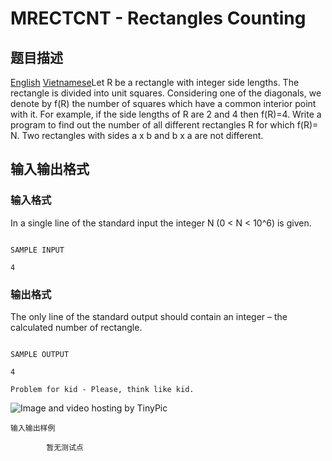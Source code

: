 # MRECTCNT - Rectangles Counting

## 题目描述

 [English](/problems/MRECTCNT/en/) [Vietnamese](/problems/MRECTCNT/vn/)Let R be a rectangle with integer side lengths. The rectangle is divided into unit squares. Considering one of the diagonals, we denote by f(R) the number of squares which have a common interior point with it. For example, if the side lengths of R are 2 and 4 then f(R)=4. Write a program to find out the number of all different rectangles R for which f(R)= N. Two rectangles with sides a x b and b x a are not different.

## 输入输出格式

### 输入格式

In a single line of the standard input the integer N (0 < N < 10^6) is given.

```

SAMPLE INPUT

4

```

### 输出格式

The only line of the standard output should contain an integer – the calculated number of rectangle.

```

SAMPLE OUTPUT

4

Problem for kid - Please, think like kid.

```

![Image and video hosting by TinyPic](https://cdn.luogu.com.cn/upload/vjudge_pic/SP3890/5c7b88e990483e38e2b9e0a121341ceaec6e8776.png)

    输入输出样例

            暂无测试点

    

    

    

<!--  -->

